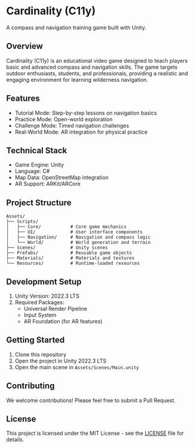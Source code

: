 # Cardinality (C11y)

A compass and navigation training game built with Unity.

## Overview

Cardinality (C11y) is an educational video game designed to teach players basic and advanced compass and navigation skills. The game targets outdoor enthusiasts, students, and professionals, providing a realistic and engaging environment for learning wilderness navigation.

## Features

- Tutorial Mode: Step-by-step lessons on navigation basics
- Practice Mode: Open-world exploration
- Challenge Mode: Timed navigation challenges
- Real-World Mode: AR integration for physical practice

## Technical Stack

- Game Engine: Unity
- Language: C#
- Map Data: OpenStreetMap integration
- AR Support: ARKit/ARCore

## Project Structure

```
Assets/
├── Scripts/
│   ├── Core/           # Core game mechanics
│   ├── UI/             # User interface components
│   ├── Navigation/     # Navigation and compass logic
│   └── World/          # World generation and terrain
├── Scenes/             # Unity scenes
├── Prefabs/            # Reusable game objects
├── Materials/          # Materials and textures
└── Resources/          # Runtime-loaded resources
```

## Development Setup

1. Unity Version: 2022.3 LTS
2. Required Packages:
   - Universal Render Pipeline
   - Input System
   - AR Foundation (for AR features)

## Getting Started

1. Clone this repository
2. Open the project in Unity 2022.3 LTS
3. Open the main scene in `Assets/Scenes/Main.unity`

## Contributing

We welcome contributions! Please feel free to submit a Pull Request.

## License

This project is licensed under the MIT License - see the [LICENSE](LICENSE) file for details. 